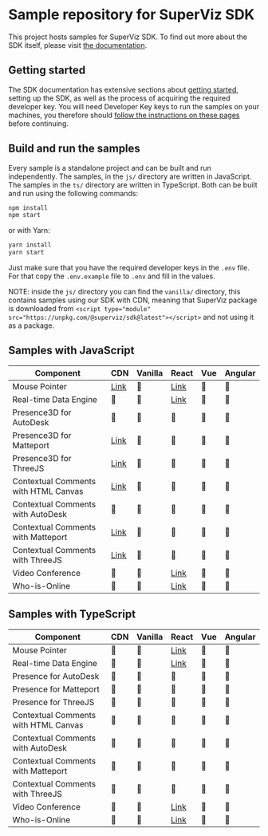 # Sample repository for SuperViz SDK

This project hosts samples for SuperViz SDK. To find out more about the SDK itself, please visit [the documentation](https://docs.superviz.com/).

## Getting started

The SDK documentation has extensive sections about [getting started](https://docs.superviz.com/getting-started/quickstart), setting up the SDK, as well as the process of acquiring the required developer key. You will need Developer Key keys to run the samples on your machines, you therefore should [follow the instructions on these pages](https://docs.superviz.com/getting-started/setting-account) before continuing.

## Build and run the samples

Every sample is a standalone project and can be built and run independently. The samples, in the `js/` directory are written in JavaScript. The samples in the `ts/` directory are written in TypeScript. Both can be built and run using the following commands:

```bash
npm install
npm start
```

or with Yarn:

```bash
yarn install
yarn start
```

Just make sure that you have the required developer keys in the `.env` file. For that copy the `.env.example` file to `.env` and fill in the values.

NOTE: inside the `js/` directory you can find the `vanilla/` directory, this contains samples using our SDK with CDN, meaning that SuperViz package is downloaded from `<script type="module" src="https://unpkg.com/@superviz/sdk@latest"></script>` and not using it as a package.

## Samples with JavaScript

| Component                            | CDN                                             | Vanilla | React                               | Vue | Angular |
| ------------------------------------ | ----------------------------------------------- | ------- | ----------------------------------- | --- | ------- |
| Mouse Pointer                        | [Link](/js/cdn/mouse-pointers/)                 | 🔄️     | [Link](/js/react/mouse-pointers/)   | 🔄️ | 🔄️     |
| Real-time Data Engine                | 🔄️                                              | 🔄️     | [Link](/js/react/real-time-data-engine/)    | 🔄️ | 🔄️     |
| Presence3D for AutoDesk              | 🔄️                                             | 🔄️     | 🔄️                                 | 🔄️ | 🔄️     |
| Presence3D for Matteport             | [Link](/js/cdn/matterport/)                     | 🔄️     | 🔄️                                 | 🔄️ | 🔄️     |
| Presence3D for ThreeJS               | [Link](/js/cdn/threejs/)                        | 🔄️     | 🔄️                                 | 🔄️ | 🔄️     |
| Contextual Comments with HTML Canvas | [Link](/js/cdn/contextual-comments-html/)       | 🔄️     | 🔄️                                 | 🔄️ | 🔄️     |
| Contextual Comments with AutoDesk    | 🔄️                                             | 🔄️     | 🔄️                                 | 🔄️ | 🔄️     |
| Contextual Comments with Matteport   | [Link](/js/cdn/contextual-comments-matterport/) | 🔄️     | 🔄️                                 | 🔄️ | 🔄️     |
| Contextual Comments with ThreeJS     | [Link](/js/cdn/contextual-comments-threejs/)    | 🔄️     | 🔄️                                 | 🔄️ | 🔄️     |
| Video Conference                     | 🔄️                                             | 🔄️     | [Link](/js/react/video-conference/) | 🔄️ | 🔄️     |
| Who-is-Online                        | 🔄️                                             | 🔄️     | [Link](/js/react/who-is-online/)    | 🔄️ | 🔄️     |

## Samples with TypeScript

| Component                            | CDN | Vanilla | React                                  | Vue | Angular |
| ------------------------------------ | --- | ------- | -------------------------------------- | --- | ------- |
| Mouse Pointer                        | 🔄️ | 🔄️     | [Link](/ts/react/mouse-pointers/)        | 🔄️  | 🔄️     |
| Real-time Data Engine                | 🔄️ | 🔄️     | [Link](/ts/react/real-time-data-engine/) | 🔄️  | 🔄️     |
| Presence for AutoDesk                | 🔄️ | 🔄️     | 🔄️                                       | 🔄️  | 🔄️     |
| Presence for Matteport               | 🔄️ | 🔄️     | 🔄️                                       | 🔄️  | 🔄️     |
| Presence for ThreeJS                 | 🔄️ | 🔄️     | 🔄️                                       | 🔄️  | 🔄️     |
| Contextual Comments with HTML Canvas | 🔄️ | 🔄️     | 🔄️                                       | 🔄️  | 🔄️     |
| Contextual Comments with AutoDesk    | 🔄️ | 🔄️     | 🔄️                                       | 🔄️  | 🔄️     |
| Contextual Comments with Matteport   | 🔄️ | 🔄️     | 🔄️                                       | 🔄️  | 🔄️     |
| Contextual Comments with ThreeJS     | 🔄️ | 🔄️     | 🔄️                                       | 🔄️  | 🔄️     |
| Video Conference                     | 🔄️ | 🔄️     | [Link](/ts/react/video-conference/)      | 🔄️  | 🔄️     |
| Who-is-Online                        | 🔄️ | 🔄️     | [Link](/ts/react/who-is-online/)         | 🔄️  | 🔄️     |
